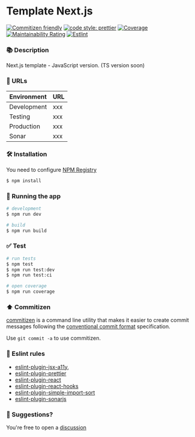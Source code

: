 # Template Next.js

[![Commitizen friendly](https://img.shields.io/badge/commitizen-friendly-brightgreen.svg)](http://commitizen.github.io/cz-cli/)
[![code style: prettier](https://img.shields.io/badge/code_style-prettier-ff69b4.svg)](https://github.com/prettier/prettier)
[![Coverage](https://sonarcloud.io/api/project_badges/measure?project=7400584a-43c1-41c1-b806-e39bc5e3f42f&metric=coverage&token=7453bb5bf931a5423d3ea39cd13796c8bc7276e0)](https://sonarcloud.io/dashboard?id=7400584a-43c1-41c1-b806-e39bc5e3f42f)
[![Maintainability Rating](https://sonarcloud.io/api/project_badges/measure?project=7400584a-43c1-41c1-b806-e39bc5e3f42f&metric=sqale_rating&token=7453bb5bf931a5423d3ea39cd13796c8bc7276e0)](https://sonarcloud.io/dashboard?id=7400584a-43c1-41c1-b806-e39bc5e3f42f)
[![Estlint](https://github.com/grupoboticario/template-nextjs/actions/workflows/lint.yml/badge.svg)](https://github.com/grupoboticario/template-nextjs/actions/workflows/lint.yml)

### 📚 Description

Next.js template - JavaScript version. (TS version soon)

### 🔗 URLs

| Environment | URL |
| ----------- | --- |
| Development | xxx |
| Testing     | xxx |
| Production  | xxx |
| Sonar       | xxx |

### 🛠️ Installation

You need to configure [NPM Registry](https://github.com/grupoboticario/flora/wiki/NPM-Registry)

```bash
$ npm install
```

### 🏃 Running the app

```bash
# development
$ npm run dev

# build
$ npm run build

```

### ✅ Test

```bash
# run tests
$ npm test
$ npm run test:dev
$ npm run test:ci

# open coverage
$ npm run coverage

```

### ⬆️ Commitizen

[commitizen](https://github.com/commitizen/cz-cli) is a command line utility that makes it easier to create commit messages following the [conventional commit format](https://conventionalcommits.org) specification.

Use `git commit -a` to use commitizen.

### 🔨 Eslint rules

- [eslint-plugin-jsx-a11y](https://github.com/evcohen/eslint-plugin-jsx-a11y#readme),
- [eslint-plugin-prettier]()
- [eslint-plugin-react]()
- [eslint-plugin-react-hooks]()
- [eslint-plugin-simple-import-sort](https://github.com/lydell/eslint-plugin-simple-import-sort#readme)
- [eslint-plugin-sonarjs](https://github.com/SonarSource/eslint-plugin-sonarjs)

### 💬 Suggestions?

You're free to open a [discussion](https://github.com/grupoboticario/template-nextjs/discussions/new)
